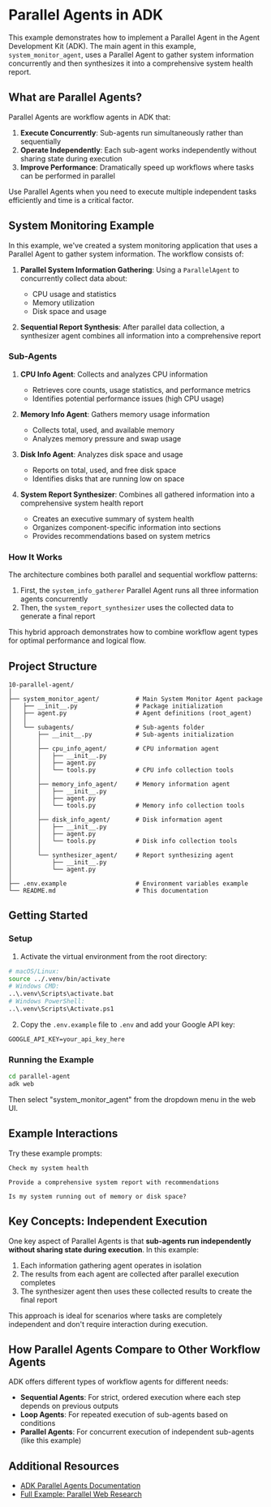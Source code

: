 # Parallel Agents in ADK

This example demonstrates how to implement a Parallel Agent in the Agent Development Kit (ADK). The main agent in this example, `system_monitor_agent`, uses a Parallel Agent to gather system information concurrently and then synthesizes it into a comprehensive system health report.

## What are Parallel Agents?

Parallel Agents are workflow agents in ADK that:

1. **Execute Concurrently**: Sub-agents run simultaneously rather than sequentially
2. **Operate Independently**: Each sub-agent works independently without sharing state during execution
3. **Improve Performance**: Dramatically speed up workflows where tasks can be performed in parallel

Use Parallel Agents when you need to execute multiple independent tasks efficiently and time is a critical factor.

## System Monitoring Example

In this example, we've created a system monitoring application that uses a Parallel Agent to gather system information. The workflow consists of:

1. **Parallel System Information Gathering**: Using a `ParallelAgent` to concurrently collect data about:
   - CPU usage and statistics
   - Memory utilization
   - Disk space and usage

2. **Sequential Report Synthesis**: After parallel data collection, a synthesizer agent combines all information into a comprehensive report

### Sub-Agents

1. **CPU Info Agent**: Collects and analyzes CPU information
   - Retrieves core counts, usage statistics, and performance metrics
   - Identifies potential performance issues (high CPU usage)

2. **Memory Info Agent**: Gathers memory usage information
   - Collects total, used, and available memory
   - Analyzes memory pressure and swap usage

3. **Disk Info Agent**: Analyzes disk space and usage
   - Reports on total, used, and free disk space
   - Identifies disks that are running low on space

4. **System Report Synthesizer**: Combines all gathered information into a comprehensive system health report
   - Creates an executive summary of system health
   - Organizes component-specific information into sections
   - Provides recommendations based on system metrics

### How It Works

The architecture combines both parallel and sequential workflow patterns:

1. First, the `system_info_gatherer` Parallel Agent runs all three information agents concurrently
2. Then, the `system_report_synthesizer` uses the collected data to generate a final report

This hybrid approach demonstrates how to combine workflow agent types for optimal performance and logical flow.

## Project Structure

```
10-parallel-agent/
│
├── system_monitor_agent/          # Main System Monitor Agent package
│   ├── __init__.py                # Package initialization
│   ├── agent.py                   # Agent definitions (root_agent)
│   │
│   └── subagents/                 # Sub-agents folder
│       ├── __init__.py            # Sub-agents initialization
│       │
│       ├── cpu_info_agent/        # CPU information agent
│       │   ├── __init__.py
│       │   ├── agent.py
│       │   └── tools.py           # CPU info collection tools
│       │
│       ├── memory_info_agent/     # Memory information agent
│       │   ├── __init__.py
│       │   ├── agent.py
│       │   └── tools.py           # Memory info collection tools
│       │
│       ├── disk_info_agent/       # Disk information agent
│       │   ├── __init__.py
│       │   ├── agent.py
│       │   └── tools.py           # Disk info collection tools
│       │
│       └── synthesizer_agent/     # Report synthesizing agent
│           ├── __init__.py
│           └── agent.py
│
├── .env.example                   # Environment variables example
└── README.md                      # This documentation
```

## Getting Started

### Setup

1. Activate the virtual environment from the root directory:
```bash
# macOS/Linux:
source ../.venv/bin/activate
# Windows CMD:
..\.venv\Scripts\activate.bat
# Windows PowerShell:
..\.venv\Scripts\Activate.ps1
```

2. Copy the `.env.example` file to `.env` and add your Google API key:
```
GOOGLE_API_KEY=your_api_key_here
```

### Running the Example

```bash
cd parallel-agent
adk web
```

Then select "system_monitor_agent" from the dropdown menu in the web UI.

## Example Interactions

Try these example prompts:

```
Check my system health
```

```
Provide a comprehensive system report with recommendations
```

```
Is my system running out of memory or disk space?
```

## Key Concepts: Independent Execution

One key aspect of Parallel Agents is that **sub-agents run independently without sharing state during execution**. In this example:

1. Each information gathering agent operates in isolation
2. The results from each agent are collected after parallel execution completes
3. The synthesizer agent then uses these collected results to create the final report

This approach is ideal for scenarios where tasks are completely independent and don't require interaction during execution.

## How Parallel Agents Compare to Other Workflow Agents

ADK offers different types of workflow agents for different needs:

- **Sequential Agents**: For strict, ordered execution where each step depends on previous outputs
- **Loop Agents**: For repeated execution of sub-agents based on conditions
- **Parallel Agents**: For concurrent execution of independent sub-agents (like this example)

## Additional Resources

- [ADK Parallel Agents Documentation](https://google.github.io/adk-docs/agents/workflow-agents/parallel-agents/)
- [Full Example: Parallel Web Research](https://google.github.io/adk-docs/agents/workflow-agents/parallel-agents/#full-example-parallel-web-research) 
